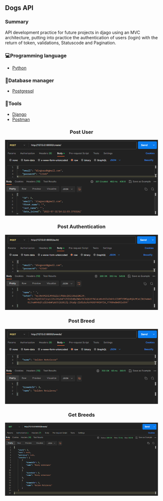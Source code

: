 ## Dogs API

### Summary
API development practice for future projects in djago using an MVC architecture, putting into practice the authentication 
of users (login) with the return of token, validations, Statuscode and Pagination.

### 💻Programming language
- [Python](https://www.python.org/)
  
### 💾Database manager
- [Postgresql](https://www.postgresql.org/)

### 🔧Tools
- [Django](https://www.djangoproject.com/) 
- [Postman](https://www.postman.com/)

<h3 align="center">Post User</h3>
<p align="center">
<img src="https://github.com/diegoalerd/python-backend-api_dogs/blob/main/Images/Create_user.png" width="720" alt="Reporte16" />
</p>

<h3 align="center">Post Authentication</h3>
<p align="center">
<img src="https://github.com/diegoalerd/python-backend-api_dogs/blob/main/Images/auth_user.png" width="720" alt="Reporte16" />
</p>

<h3 align="center">Post Breed</h3>
<p align="center">
<img src="https://github.com/diegoalerd/python-backend-api_dogs/blob/main/Images/Create_breed.png" width="720" alt="Reporte16" />
</p>

<h3 align="center">Get Breeds</h3>
<p align="center">
<img src="https://github.com/diegoalerd/python-backend-api_dogs/blob/main/Images/List_breeds.png" width="720" alt="Reporte16" />
</p>
